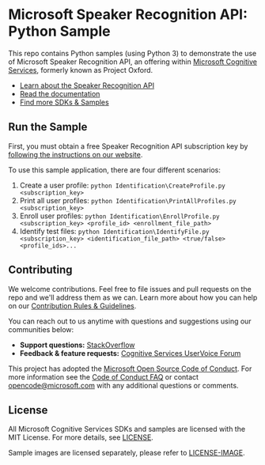 # Microsoft Speaker Recognition API: Python Sample
This repo contains Python samples (using Python 3) to demonstrate the use of Microsoft Speaker Recognition API, an offering within [Microsoft Cognitive Services](https://www.microsoft.com/cognitive-services), formerly known as Project Oxford.
* [Learn about the Speaker Recognition API](https://www.microsoft.com/cognitive-services/en-us/speaker-recognition-api)
* [Read the documentation](https://www.microsoft.com/cognitive-services/en-us/speaker-recognition-api/documentation)
* [Find more SDKs & Samples](https://www.microsoft.com/cognitive-services/en-us/SDK-Sample?api=speaker%20recognition)

## Run the Sample
First, you must obtain a free Speaker Recognition API subscription key by [following the instructions on our website](<https://www.microsoft.com/cognitive-services/en-us/sign-up>).

To use this sample application, there are four different scenarios:
 1. Create a user profile: `python Identification\CreateProfile.py <subscription_key>`
 2. Print all user profiles: `python Identification\PrintAllProfiles.py <subscription_key>`
 3. Enroll user profiles: `python Identification\EnrollProfile.py <subscription_key> <profile_id> <enrollment_file_path>`
 4. Identify test files: `python Identification\IdentifyFile.py <subscription_key> <identification_file_path> <true/false> <profile_ids>...`

## Contributing
We welcome contributions. Feel free to file issues and pull requests on the repo and we'll address them as we can. Learn more about how you can help on our [Contribution Rules & Guidelines](</CONTRIBUTING.md>). 

You can reach out to us anytime with questions and suggestions using our communities below:
 - **Support questions:** [StackOverflow](<https://stackoverflow.com/questions/tagged/microsoft-cognitive>)
 - **Feedback & feature requests:** [Cognitive Services UserVoice Forum](<https://cognitive.uservoice.com>)

This project has adopted the [Microsoft Open Source Code of Conduct](https://opensource.microsoft.com/codeofconduct/). For more information see the [Code of Conduct FAQ](https://opensource.microsoft.com/codeofconduct/faq/) or contact [opencode@microsoft.com](mailto:opencode@microsoft.com) with any additional questions or comments.


## License
All Microsoft Cognitive Services SDKs and samples are licensed with the MIT License. For more details, see
[LICENSE](</LICENSE.md>).

Sample images are licensed separately, please refer to [LICENSE-IMAGE](</LICENSE-IMAGE.md>).
